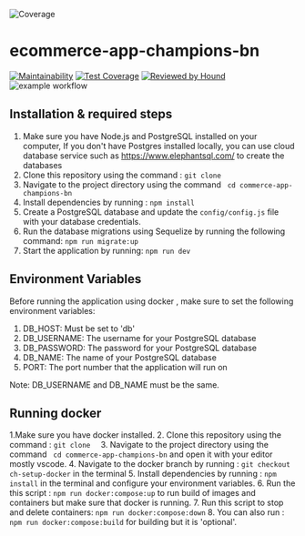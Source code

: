 ![Coverage](https://img.shields.io/badge/coverage-96%25-brightgreen.svg)

# ecommerce-app-champions-bn

[![Maintainability](https://api.codeclimate.com/v1/badges/fb91db00552528c57d12/maintainability)](https://codeclimate.com/github/atlp-rwanda/ecommerce-app-champions-bn/maintainability) [![Test Coverage](https://api.codeclimate.com/v1/badges/fb91db00552528c57d12/test_coverage)](https://codeclimate.com/github/atlp-rwanda/ecommerce-app-champions-bn/test_coverage) [![Reviewed by Hound](https://img.shields.io/badge/Reviewed_by-Hound-8E64B0.svg)](https://houndci.com)
![example workflow](https://github.com/atlp-rwanda/ecommerce-app-champions-bn/actions/workflows/cd.yml/badge.svg)

## Installation & required steps

1. Make sure you have Node.js and PostgreSQL installed on your computer, If you don't have Postgres installed locally, you can use cloud database service such as https://www.elephantsql.com/ to create the databases
2. Clone this repository using the command : `git clone  `
3. Navigate to the project directory using the command ` cd commerce-app-champions-bn`
4. Install dependencies by running : `npm install`
5. Create a PostgreSQL database and update the `config/config.js` file with your database credentials.
6. Run the database migrations using Sequelize by running the following command: `npm run migrate:up`
7. Start the application by running: `npm run dev`

## Environment Variables

Before running the application using docker , make sure to set the following environment variables:
1. DB_HOST: Must be set to 'db'
2. DB_USERNAME: The username for your PostgreSQL database
3. DB_PASSWORD: The password for your PostgreSQL database
4. DB_NAME: The name of your PostgreSQL database
5. PORT: The port number that the application will run on

Note: DB_USERNAME and DB_NAME must be the same.
## Running docker 

1.Make sure you have docker installed.
2. Clone this repository using the command : `git clone  `
3. Navigate to the project directory using the command ` cd commerce-app-champions-bn` and open it with your editor mostly vscode.
4. Navigate to the docker branch by running : `git checkout ch-setup-docker` in the terminal
5. Install dependencies by running : `npm install` in the terminal and configure your environment variables.
6. Run the this script  : `npm run docker:compose:up` to run build of images and containers but make sure that docker is running.
7. Run this script to stop and delete containers: `npm run docker:compose:down`
8. You can also run : `npm run docker:compose:build` for building but it is 'optional'.
